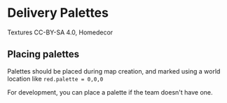 # Delivery Palettes

Textures CC-BY-SA 4.0, Homedecor

## Placing palettes

Palettes should be placed during map creation, and marked using a world location like `red.palette = 0,0,0`

For development, you can place a palette if the team doesn't have one.
